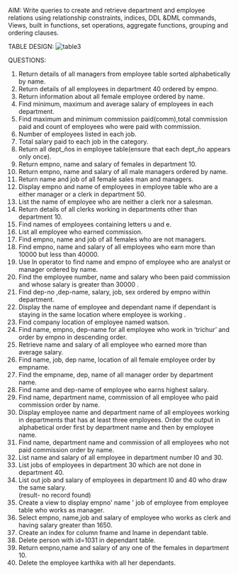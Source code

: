 AIM: Write queries to create and retrieve department and employee relations using relationship constraints, indices, DDL &DML commands, Views, built in functions, set operations, aggregate functions, grouping and ordering clauses.

TABLE DESIGN:
![table3](https://github.com/snowfela/KTU-S5-DBMS-LAB-CSL333/assets/115859731/c9151b96-1207-4be3-949e-f2700e726269)

QUESTIONS:
1. Return details of all managers from employee table sorted alphabetically by name.
2. Return details of all employees in department 40 ordered by empno.
3. Return information about all female employee ordered by name.
4. Find minimum, maximum and average salary of employees in each department.
5. Find maximum and minimum commission paid(comm),total commission paid and count of employees who were paid with commission.
6. Number of employees listed in each job.
7. Total salary paid to each job in the category.
8. Return all dept_ños in employee table(ensure that each dept_ño appears only once).
9. Return empno, name and salary of females in department 10.
10. Return empno, name and salary of all male managers ordered by name.
11. Return name and job of all female sales man and managers.
12. Display empno and name of employees in employee table who are a either manager or a clerk in department 50.
13. List the name of employee who are neither a clerk nor a salesman.
14. Return details of all clerks working in departments other than department 10.
15. Find names of employees containing letters u and e.
16. List all employee who earned commission.
17. Find empno, name and job of all females who are not managers.
18. Find empno, name and salary of all employees who earn more than 10000 but less than 40000.
19. Use ln operator to find name and empno of employee who are analyst or manager ordered by name.
20. Find the employee number, name and salary who been paid commission and whose salary is greater than 30000 .
21. Find dep-no ,dep-name, salary, job, sex ordered by empno within department.
22. Display the name of employee and dependant name if dependant is staying in the same location where employee is working .
23. Find company location of employee named watson.
24. Find name, empno, dep-name for all employee who work in ‘trichur’ and order by empno in descending order.
25. Retrieve name and salary of all employee who earned more than average salary.
26. Find name, job, dep name, location of all female employee order by empname.
27. Find the empname, dep, name of all manager order by department name.
28. Find name and dep-name of employee who earns highest salary.
29. Find name, department name, commission of all employee who paid commission order by name.
30. Display employee name and department name of all employees working in departments that has at least three employees. Order the output in alphabetical order first by department name and then by employee name.
31. Find name, department name and commission of all employees who not paid commission order by name.
32. List name and salary of all employee in department number l0 and 30.
33. List jobs of employees in department 30 which are not done in department 40.
34. List out job and salary of employees in department l0 and 40 who draw the same salary.  
(result- no record found)
35. Create a view to display empno' name ' job of employee from employee table who works as manager.
36. Select empno, name,job and salary of employee who works as clerk and having salary greater than 1650.
37. Create an index for column fname and lname in dependant table.
38. Delete person with id=1031 in dependant table.
39. Return empno,name and salary of any one of the females in department 10.
40. Delete the employee karthika with all her dependants.
